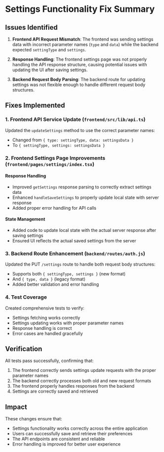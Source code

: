 # Settings Functionality Fix Summary

## Issues Identified

1. **Frontend API Request Mismatch**: The frontend was sending settings data with incorrect parameter names (`type` and `data`) while the backend expected `settingType` and `settings`.

2. **Response Handling**: The frontend settings page was not properly handling the API response structure, causing potential issues with updating the UI after saving settings.

3. **Backend Request Body Parsing**: The backend route for updating settings was not flexible enough to handle different request body structures.

## Fixes Implemented

### 1. Frontend API Service Update (`frontend/src/lib/api.ts`)

Updated the `updateSettings` method to use the correct parameter names:
- Changed from `{ type: settingType, data: settingsData }`
- To `{ settingType, settings: settingsData }`

### 2. Frontend Settings Page Improvements (`frontend/pages/settings/index.tsx`)

#### Response Handling
- Improved `getSettings` response parsing to correctly extract settings data
- Enhanced `handleSaveSettings` to properly update local state with server response
- Added proper error handling for API calls

#### State Management
- Added code to update local state with the actual server response after saving settings
- Ensured UI reflects the actual saved settings from the server

### 3. Backend Route Enhancement (`backend/routes/auth.js`)

Updated the PUT `/settings` route to handle both request body structures:
- Supports both `{ settingType, settings }` (new format)
- And `{ type, data }` (legacy format)
- Added better validation and error handling

### 4. Test Coverage

Created comprehensive tests to verify:
- Settings fetching works correctly
- Settings updating works with proper parameter names
- Response handling is correct
- Error cases are handled gracefully

## Verification

All tests pass successfully, confirming that:
1. The frontend correctly sends settings update requests with the proper parameter names
2. The backend correctly processes both old and new request formats
3. The frontend properly handles responses from the backend
4. Settings are correctly saved and retrieved

## Impact

These changes ensure that:
- Settings functionality works correctly across the entire application
- Users can successfully save and retrieve their preferences
- The API endpoints are consistent and reliable
- Error handling is improved for better user experience